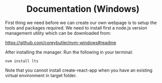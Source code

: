<h1 align='center'>Documentation (Windows)</h1

First thing we need before we can create our own webpage is to setup the tools and packages required. We need to install first a node.js version management utility which can be downloaded from:

https://github.com/coreybutler/nvm-windows#readme

After installing the manager. Run the following in your terminal:
```
nvm install lts
```

Note that you cannot install create-react-app when you have an existing virtual environment in target folder.


